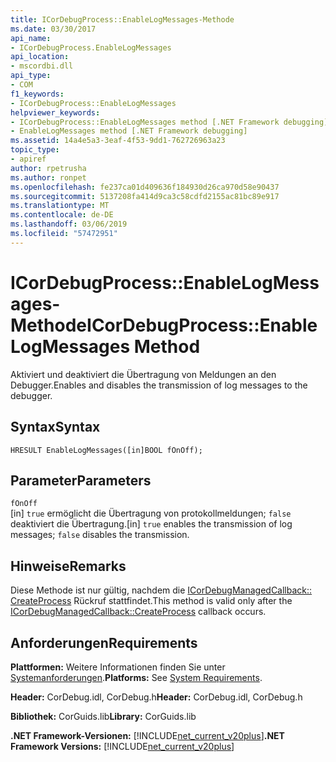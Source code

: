 ```yaml
---
title: ICorDebugProcess::EnableLogMessages-Methode
ms.date: 03/30/2017
api_name:
- ICorDebugProcess.EnableLogMessages
api_location:
- mscordbi.dll
api_type:
- COM
f1_keywords:
- ICorDebugProcess::EnableLogMessages
helpviewer_keywords:
- ICorDebugProcess::EnableLogMessages method [.NET Framework debugging]
- EnableLogMessages method [.NET Framework debugging]
ms.assetid: 14a4e5a3-3eaf-4f53-9dd1-762726963a23
topic_type:
- apiref
author: rpetrusha
ms.author: ronpet
ms.openlocfilehash: fe237ca01d409636f184930d26ca970d58e90437
ms.sourcegitcommit: 5137208fa414d9ca3c58cdfd2155ac81bc89e917
ms.translationtype: MT
ms.contentlocale: de-DE
ms.lasthandoff: 03/06/2019
ms.locfileid: "57472951"
---
```

# <a name="icordebugprocessenablelogmessages-method"></a><span data-ttu-id="43869-102">ICorDebugProcess::EnableLogMessages-Methode</span><span class="sxs-lookup"><span data-stu-id="43869-102">ICorDebugProcess::EnableLogMessages Method</span></span>
<span data-ttu-id="43869-103">Aktiviert und deaktiviert die Übertragung von Meldungen an den Debugger.</span><span class="sxs-lookup"><span data-stu-id="43869-103">Enables and disables the transmission of log messages to the debugger.</span></span>  
  
## <a name="syntax"></a><span data-ttu-id="43869-104">Syntax</span><span class="sxs-lookup"><span data-stu-id="43869-104">Syntax</span></span>  
  
```  
HRESULT EnableLogMessages([in]BOOL fOnOff);  
```  
  
## <a name="parameters"></a><span data-ttu-id="43869-105">Parameter</span><span class="sxs-lookup"><span data-stu-id="43869-105">Parameters</span></span>  
 `fOnOff`  
 <span data-ttu-id="43869-106">[in] `true` ermöglicht die Übertragung von protokollmeldungen; `false` deaktiviert die Übertragung.</span><span class="sxs-lookup"><span data-stu-id="43869-106">[in] `true` enables the transmission of log messages; `false` disables the transmission.</span></span>  
  
## <a name="remarks"></a><span data-ttu-id="43869-107">Hinweise</span><span class="sxs-lookup"><span data-stu-id="43869-107">Remarks</span></span>  
 <span data-ttu-id="43869-108">Diese Methode ist nur gültig, nachdem die [ICorDebugManagedCallback:: CreateProcess](../../../../docs/framework/unmanaged-api/debugging/icordebugmanagedcallback-createprocess-method.md) Rückruf stattfindet.</span><span class="sxs-lookup"><span data-stu-id="43869-108">This method is valid only after the [ICorDebugManagedCallback::CreateProcess](../../../../docs/framework/unmanaged-api/debugging/icordebugmanagedcallback-createprocess-method.md) callback occurs.</span></span>  
  
## <a name="requirements"></a><span data-ttu-id="43869-109">Anforderungen</span><span class="sxs-lookup"><span data-stu-id="43869-109">Requirements</span></span>  
 <span data-ttu-id="43869-110">**Plattformen:** Weitere Informationen finden Sie unter [Systemanforderungen](../../../../docs/framework/get-started/system-requirements.md).</span><span class="sxs-lookup"><span data-stu-id="43869-110">**Platforms:** See [System Requirements](../../../../docs/framework/get-started/system-requirements.md).</span></span>  
  
 <span data-ttu-id="43869-111">**Header:** CorDebug.idl, CorDebug.h</span><span class="sxs-lookup"><span data-stu-id="43869-111">**Header:** CorDebug.idl, CorDebug.h</span></span>  
  
 <span data-ttu-id="43869-112">**Bibliothek:** CorGuids.lib</span><span class="sxs-lookup"><span data-stu-id="43869-112">**Library:** CorGuids.lib</span></span>  
  
 <span data-ttu-id="43869-113">**.NET Framework-Versionen:** [!INCLUDE[net_current_v20plus](../../../../includes/net-current-v20plus-md.md)]</span><span class="sxs-lookup"><span data-stu-id="43869-113">**.NET Framework Versions:** [!INCLUDE[net_current_v20plus](../../../../includes/net-current-v20plus-md.md)]</span></span>
